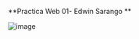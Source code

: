 **Practica Web 01- Edwin Sarango **

![image](https://github.com/user-attachments/assets/de2cb85e-02c4-4d63-ab38-68eb7b834c66)
